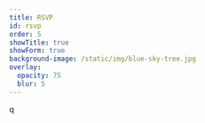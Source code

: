 ```yaml
---
title: RSVP
id: rsvp
order: 5
showTitle: true
showForm: true
background-image: /static/img/blue-sky-tree.jpg
overlay:
  opacity: 75
  blur: 5
---
```

q